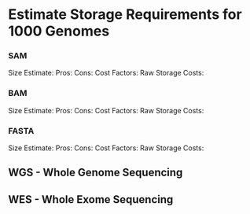 # Estimate Storage Requirements for 1000 Genomes
### SAM
Size Estimate:
Pros:
Cons:
Cost Factors:
Raw Storage Costs:




### BAM
Size Estimate:
Pros:
Cons:
Cost Factors:
Raw Storage Costs:

### FASTA
Size Estimate:
Pros:
Cons:
Cost Factors:
Raw Storage Costs:

## WGS - Whole Genome Sequencing


## WES - Whole Exome Sequencing



